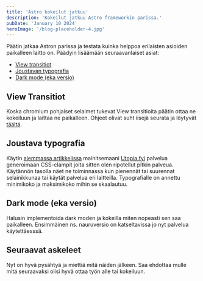 ```yaml
---
title: 'Astro kokeilut jatkuu'
description: 'Kokeilut jatkuu Astro frameworkin parissa.'
pubDate: 'January 10 2024'
heroImage: '/blog-placeholder-4.jpg'
---
```


Päätin jatkaa Astron parissa ja testata kuinka helppoa erilaisten asioiden paikalleen laitto on. Päädyin lisäämään seuraavanlaiset asiat:

* <a href="#view-transitiot">View transitiot</a>
* <a href="#joustava-typografia">Joustavan typografia</a>
* <a href="#dark-mode-eka-versio">Dark mode (eka versio)</a>

## View Transitiot

Koska chromium pohjaiset selaimet tukevat View transitioita päätin ottaa ne kokeiluun ja laittaa ne paikalleen. Ohjeet olivat suht iisejä seurata ja löytyvät <a href="https://docs.astro.build/en/guides/view-transitions/">täältä</a>. 

## Joustava typografia

Käytin <a href="/blog/saitti-inspiraatiota/">aiemmassa artikkelissa</a> mainitsemaani <a href="https://utopia.fyi">Utopia.fyi</a> palvelua generoimaan CSS-clampit joita sitten olen ripotellut pitkin palveua. Käytännön tasolla näet ne toiminnassa kun pienennät tai suurennat selainikkunaa tai käytät palvelua eri laitteilla. Typografialle on annettu minimikoko ja maksimikoko mihin se skaalautuu.

## Dark mode (eka versio)

Halusin implementoida dark moden ja kokeilla miten nopeasti sen saa paikalleen. Ensimmäinen ns. nauruversio on katseltavissa jo nyt palvelua käytettäesssä.

## Seuraavat askeleet

Nyt on hyvä pysähtyä ja miettiä mitä näiden jälkeen. Saa ehdottaa mulle mitä seuraavaksi olisi hyvä ottaa työn alle tai kokeiluun.